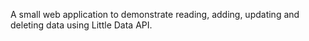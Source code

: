 A small web application to demonstrate reading, adding, updating and deleting data using Little Data API.
